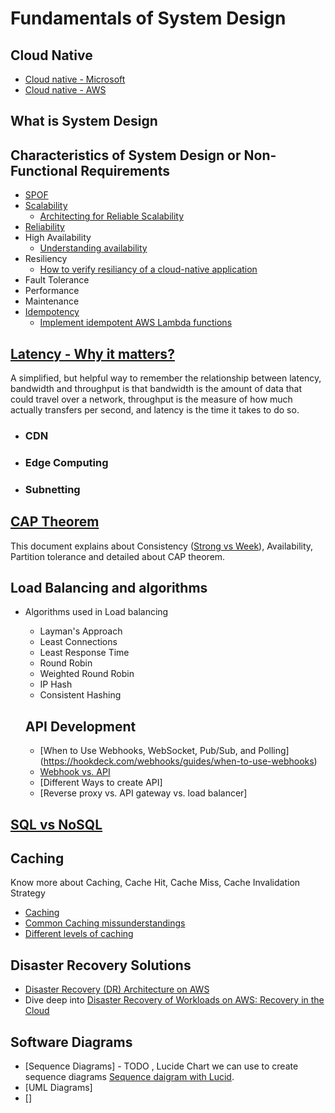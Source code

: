 # Fundamentals of System Design
## Cloud Native
- [Cloud native - Microsoft](https://learn.microsoft.com/en-us/dotnet/architecture/cloud-native/definition)
- [Cloud native - AWS](https://aws.amazon.com/what-is/cloud-native/)
## What is System Design
## Characteristics of System Design or Non-Functional Requirements
- [SPOF](https://en.wikipedia.org/wiki/Single_point_of_failure)
- [Scalability](https://systemdesignprep.com/scalability)
    - [Architecting for Reliable Scalability](https://aws.amazon.com/blogs/architecture/architecting-for-reliable-scalability/) 
- [Reliability](https://docs.aws.amazon.com/wellarchitected/latest/reliability-pillar/reliability.html)
- High Availability
    - [Understanding availability](https://docs.aws.amazon.com/whitepapers/latest/availability-and-beyond-improving-resilience/understanding-availability.html) 
- Resiliency
    - [How to verify resiliancy of a cloud-native application](https://www.ibm.com/blog/a-four-step-approach-to-verifying-the-resiliency-of-cloud-native-applications/)
- Fault Tolerance
- Performance
- Maintenance
- [Idempotency](https://serverlessland.com/event-driven-architecture/idempotency)
    - [Implement idempotent AWS Lambda functions](https://aws.amazon.com/blogs/compute/implementing-idempotent-aws-lambda-functions-with-powertools-for-aws-lambda-typescript/)
## [Latency - Why it matters?](https://www.ibm.com/topics/latency)
A simplified, but helpful way to remember the relationship between latency, bandwidth and throughput is that bandwidth is the amount of data that could travel over a network, throughput is the measure of how much actually transfers per second, and latency is the time it takes to do so.
- ### CDN
- ### Edge Computing
- ### Subnetting
## [CAP Theorem](https://www.ibm.com/topics/cap-theorem)
This document explains about Consistency ([Strong vs Week](https://www.geeksforgeeks.org/eventual-vs-strong-consistency-in-distributed-databases/)), Availability, Partition tolerance and detailed about CAP theorem.

## Load Balancing and algorithms
- Algorithms used in Load balancing
    - Layman's Approach
    - Least Connections
    - Least Response Time
    - Round Robin
    - Weighted Round Robin
    - IP Hash
    - Consistent Hashing

  ## API Development
  - [When to Use Webhooks, WebSocket, Pub/Sub, and Polling] (https://hookdeck.com/webhooks/guides/when-to-use-webhooks)
  - [Webhook vs. API](https://zapier.com/blog/webhook-vs-api/)
  - [Different Ways to create API]
  - [Reverse proxy vs. API gateway vs. load balancer]

## [SQL vs NoSQL](https://www.ibm.com/blog/sql-vs-nosql/)
## Caching
Know more about Caching, Cache Hit, Cache Miss, Cache Invalidation Strategy
- [Caching](https://medium.com/must-know-computer-science/system-design-caching-acbd1b02ca01)
- [Common Caching missunderstandings](https://medium.com/geekculture/system-design-basics-5-common-caching-misunderstandings-explained-2f19b1c88373)
- [Different levels of caching](https://medium.com/@abhishekranjandev/caching-in-system-design-an-in-depth-exploration-b51e2c2e4dbd)

## Disaster Recovery Solutions
- [Disaster Recovery (DR) Architecture on AWS](https://aws.amazon.com/blogs/architecture/disaster-recovery-dr-architecture-on-aws-part-i-strategies-for-recovery-in-the-cloud/)
- Dive deep into [Disaster Recovery of Workloads on AWS: Recovery in the Cloud](https://docs.aws.amazon.com/whitepapers/latest/disaster-recovery-workloads-on-aws/introduction.html)

## Software Diagrams
- [Sequence Diagrams] - TODO , Lucide Chart we can use to create sequence diagrams [Sequence daigram with Lucid](https://www.youtube.com/watch?v=pCK6prSq8aw).
- [UML Diagrams]
- []
